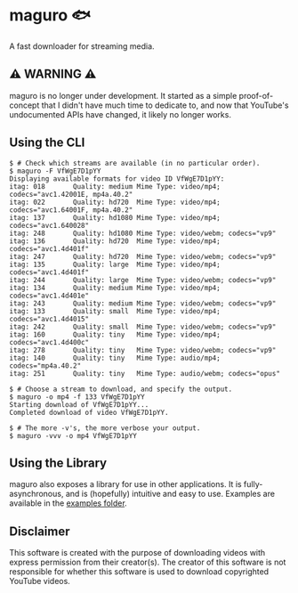 # maguro 🐟

A fast downloader for streaming media.

## ⚠ WARNING ⚠

maguro is no longer under development. It started as a simple proof-of-concept
that I didn't have much time to dedicate to, and now that YouTube's undocumented
APIs have changed, it likely no longer works.

## Using the CLI

```
$ # Check which streams are available (in no particular order).
$ maguro -F VfWgE7D1pYY
Displaying available formats for video ID VfWgE7D1pYY:
itag: 018       Quality: medium Mime Type: video/mp4; codecs="avc1.42001E, mp4a.40.2"
itag: 022       Quality: hd720  Mime Type: video/mp4; codecs="avc1.64001F, mp4a.40.2"
itag: 137       Quality: hd1080 Mime Type: video/mp4; codecs="avc1.640028"
itag: 248       Quality: hd1080 Mime Type: video/webm; codecs="vp9"
itag: 136       Quality: hd720  Mime Type: video/mp4; codecs="avc1.4d401f"
itag: 247       Quality: hd720  Mime Type: video/webm; codecs="vp9"
itag: 135       Quality: large  Mime Type: video/mp4; codecs="avc1.4d401f"
itag: 244       Quality: large  Mime Type: video/webm; codecs="vp9"
itag: 134       Quality: medium Mime Type: video/mp4; codecs="avc1.4d401e"
itag: 243       Quality: medium Mime Type: video/webm; codecs="vp9"
itag: 133       Quality: small  Mime Type: video/mp4; codecs="avc1.4d4015"
itag: 242       Quality: small  Mime Type: video/webm; codecs="vp9"
itag: 160       Quality: tiny   Mime Type: video/mp4; codecs="avc1.4d400c"
itag: 278       Quality: tiny   Mime Type: video/webm; codecs="vp9"
itag: 140       Quality: tiny   Mime Type: audio/mp4; codecs="mp4a.40.2"
itag: 251       Quality: tiny   Mime Type: audio/webm; codecs="opus"

$ # Choose a stream to download, and specify the output.
$ maguro -o mp4 -f 133 VfWgE7D1pYY
Starting download of VfWgE7D1pYY...
Completed download of video VfWgE7D1pYY.

$ # The more -v's, the more verbose your output.
$ maguro -vvv -o mp4 VfWgE7D1pYY
```

## Using the Library

maguro also exposes a library for use in other applications. It is fully-asynchronous, and is (hopefully)
intuitive and easy to use. Examples are available in the [examples folder](./examples).

## Disclaimer

This software is created with the purpose of downloading videos with express
permission from their creator(s). The creator of this software is not
responsible for whether this software is used to download copyrighted YouTube
videos.
